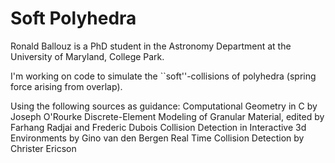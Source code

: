 Soft Polyhedra
=============

Ronald Ballouz is a PhD student in the Astronomy Department at the University of Maryland, College Park.

I'm working on code to simulate the ``soft''-collisions of polyhedra (spring force arising from overlap).

Using the following sources as guidance:
Computational Geometry in C by Joseph O'Rourke
Discrete-Element Modeling of Granular Material, edited by Farhang Radjai and Frederic Dubois
Collision Detection in Interactive 3d Environments by Gino van den Bergen
Real Time Collision Detection by Christer Ericson
